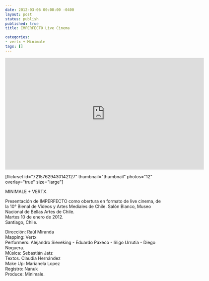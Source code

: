 ```yaml
---
date: 2012-03-06 00:00:00 -0400
layout: post
status: publish
published: true
title: IMPERFECTO Live Cinema

categories:
- vertx + Minimale
tags: []
---
```


<p><iframe src="http://player.vimeo.com/video/39075633?color=757575" width="640" height="360" frameborder="0" webkitAllowFullScreen mozallowfullscreen allowFullScreen></iframe></p>
<p>[flickrset id="72157629430142127" thumbnail="thumbnail" photos="12" overlay="true" size="large"]</p>
<p>MINIMALE + VERTX.</p>
<p>Presentaci&oacute;n de IMPERFECTO como obertura en formato de live cinema, de la 10&deg; Bienal de Videos y Artes Mediales de Chile. Sal&oacute;n Blanco, Museo Nacional de Bellas Artes de Chile.<br />
Martes 10 de enero de 2012.<br />
Santiago, Chile.</p>
<p>Direcci&oacute;n: Ra&uacute;l Miranda<br />
Mapping: Vertx<br />
Performers: Alejandro Sieveking - Eduardo Paxeco - I&ntilde;igo Urrutia - Diego Noguera.<br />
M&uacute;sica: Sebasti&aacute;n Jatz<br />
Textos. Claudia Hern&aacute;ndez<br />
Make Up: Marianela Lopez<br />
Registro: Nanuk<br />
Produce: Minimale.</p>
